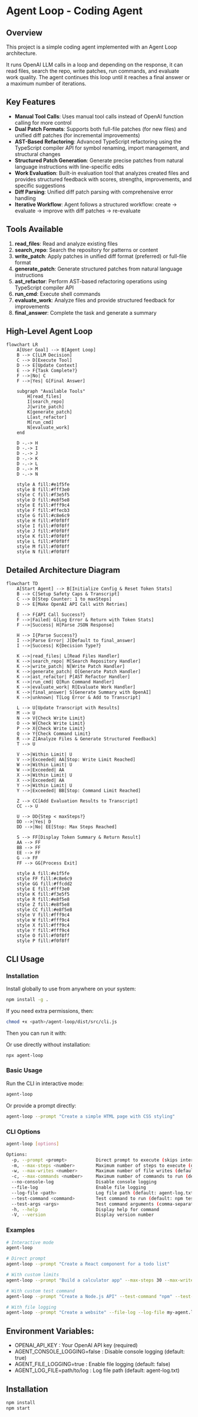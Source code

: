 # Agent Loop - Coding Agent

## Overview

This project is a simple coding agent implemented with an Agent Loop architecture.

It runs OpenAI LLM calls in a loop and depending on the response, it can read files, search the repo, write patches, run commands, and evaluate work quality. The agent continues this loop until it reaches a final answer or a maximum number of iterations.

## Key Features

- **Manual Tool Calls**: Uses manual tool calls instead of OpenAI function calling for more control
- **Dual Patch Formats**: Supports both full-file patches (for new files) and unified diff patches (for incremental improvements)
- **AST-Based Refactoring**: Advanced TypeScript refactoring using the TypeScript compiler API for symbol renaming, import management, and structural changes
- **Structured Patch Generation**: Generate precise patches from natural language instructions with line-specific edits
- **Work Evaluation**: Built-in evaluation tool that analyzes created files and provides structured feedback with scores, strengths, improvements, and specific suggestions
- **Diff Parsing**: Unified diff patch parsing with comprehensive error handling
- **Iterative Workflow**: Agent follows a structured workflow: create → evaluate → improve with diff patches → re-evaluate

## Tools Available

1. **read_files**: Read and analyze existing files
2. **search_repo**: Search the repository for patterns or content
3. **write_patch**: Apply patches in unified diff format (preferred) or full-file format
4. **generate_patch**: Generate structured patches from natural language instructions
5. **ast_refactor**: Perform AST-based refactoring operations using TypeScript compiler API
6. **run_cmd**: Execute shell commands
7. **evaluate_work**: Analyze files and provide structured feedback for improvements
8. **final_answer**: Complete the task and generate a summary

## High-Level Agent Loop

```mermaid
flowchart LR
    A[User Goal] --> B[Agent Loop]
    B --> C[LLM Decision]
    C --> D[Execute Tool]
    D --> E[Update Context]
    E --> F{Task Complete?}
    F -->|No| C
    F -->|Yes| G[Final Answer]
    
    subgraph "Available Tools"
        H[read_files]
        I[search_repo]
        J[write_patch]
        K[generate_patch]
        L[ast_refactor]
        M[run_cmd]
        N[evaluate_work]
    end
    
    D -.-> H
    D -.-> I
    D -.-> J
    D -.-> K
    D -.-> L
    D -.-> M
    D -.-> N
    
    style A fill:#e1f5fe
    style B fill:#fff3e0
    style C fill:#f3e5f5
    style D fill:#e8f5e8
    style E fill:#fff9c4
    style F fill:#ffecb3
    style G fill:#c8e6c9
    style H fill:#f0f8ff
    style I fill:#f0f8ff
    style J fill:#f0f8ff
    style K fill:#f0f8ff
    style L fill:#f0f8ff
    style M fill:#f0f8ff
    style N fill:#f0f8ff
```

## Detailed Architecture Diagram

```mermaid
flowchart TD
    A[Start Agent] --> B[Initialize Config & Reset Token Stats]
    B --> C[Setup Safety Caps & Transcript]
    C --> D[Step Counter: 1 to maxSteps]
    D --> E[Make OpenAI API Call with Retries]
    
    E --> F{API Call Success?}
    F -->|Failed| G[Log Error & Return with Token Stats]
    F -->|Success| H[Parse JSON Response]
    
    H --> I{Parse Success?}
    I -->|Parse Error| J[Default to final_answer]
    I -->|Success| K{Decision Type?}
    
    K -->|read_files| L[Read Files Handler]
    K -->|search_repo| M[Search Repository Handler]
    K -->|write_patch| N[Write Patch Handler]
    K -->|generate_patch| O[Generate Patch Handler]
    K -->|ast_refactor| P[AST Refactor Handler]
    K -->|run_cmd| Q[Run Command Handler]
    K -->|evaluate_work| R[Evaluate Work Handler]
    K -->|final_answer| S[Generate Summary with OpenAI]
    K -->|unknown| T[Log Error & Add to Transcript]
    
    L --> U[Update Transcript with Results]
    M --> U
    N --> V{Check Write Limit}
    O --> W{Check Write Limit}
    P --> X{Check Write Limit}
    Q --> Y{Check Command Limit}
    R --> Z[Analyze Files & Generate Structured Feedback]
    T --> U
    
    V -->|Within Limit| U
    V -->|Exceeded| AA[Stop: Write Limit Reached]
    W -->|Within Limit| U
    W -->|Exceeded| AA
    X -->|Within Limit| U
    X -->|Exceeded| AA
    Y -->|Within Limit| U
    Y -->|Exceeded| BB[Stop: Command Limit Reached]
    
    Z --> CC[Add Evaluation Results to Transcript]
    CC --> U
    
    U --> DD{Step < maxSteps?}
    DD -->|Yes| D
    DD -->|No| EE[Stop: Max Steps Reached]
    
    S --> FF[Display Token Summary & Return Result]
    AA --> FF
    BB --> FF
    EE --> FF
    G --> FF
    FF --> GG[Process Exit]
    
    style A fill:#e1f5fe
    style FF fill:#c8e6c9
    style GG fill:#ffcdd2
    style E fill:#fff3e0
    style K fill:#f3e5f5
    style R fill:#e8f5e8
    style Z fill:#e8f5e8
    style CC fill:#e8f5e8
    style V fill:#fff9c4
    style W fill:#fff9c4
    style X fill:#fff9c4
    style Y fill:#fff9c4
    style O fill:#f0f8ff
    style P fill:#f0f8ff
```

## CLI Usage

### Installation

Install globally to use from anywhere on your system:

```bash
npm install -g .
```

If you need extra permissions, then:

```bash
chmod +x <path>/agent-loop/dist/src/cli.js
```

Then you can run it with:

Or use directly without installation:

```bash
npx agent-loop
```

### Basic Usage

Run the CLI in interactive mode:

```bash
agent-loop
```

Or provide a prompt directly:

```bash
agent-loop --prompt "Create a simple HTML page with CSS styling"
```

### CLI Options

```bash
agent-loop [options]

Options:
  -p, --prompt <prompt>           Direct prompt to execute (skips interactive mode)
  -m, --max-steps <number>        Maximum number of steps to execute (default: 20)
  -w, --max-writes <number>       Maximum number of file writes (default: 10)
  -c, --max-commands <number>     Maximum number of commands to run (default: 20)
  --no-console-log                Disable console logging
  --file-log                      Enable file logging
  --log-file <path>               Log file path (default: agent-log.txt)
  --test-command <command>        Test command to run (default: npm test --silent)
  --test-args <args>              Test command arguments (comma-separated)
  -h, --help                      Display help for command
  -V, --version                   Display version number
```

### Examples

```bash
# Interactive mode
agent-loop

# Direct prompt
agent-loop --prompt "Create a React component for a todo list"

# With custom limits
agent-loop --prompt "Build a calculator app" --max-steps 30 --max-writes 15

# With custom test command
agent-loop --prompt "Create a Node.js API" --test-command "npm" --test-args "test,run"

# With file logging
agent-loop --prompt "Create a website" --file-log --log-file my-agent.log
```

## Environment Variables:

- OPENAI_API_KEY : Your OpenAI API key (required)
- AGENT_CONSOLE_LOGGING=false : Disable console logging (default: true)
- AGENT_FILE_LOGGING=true : Enable file logging (default: false)
- AGENT_LOG_FILE=path/to/log : Log file path (default: agent-log.txt)

## Installation

```bash
npm install
npm start
```


